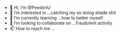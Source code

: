 - 👋 Hi, I’m @PeedonU
- 👀 I’m interested in ...catching my ex doing shade shit
- 🌱 I’m currently learning ...how to better myself
- 💞️ I’m looking to collaborate on ...fraudulent activity
- 📫 How to reach me ...

<!---
PeedonU/PeedonU is a ✨ special ✨ repository because its `README.md` (this file) appears on your GitHub profile.
You can click the Preview link to take a look at your changes.
--->
